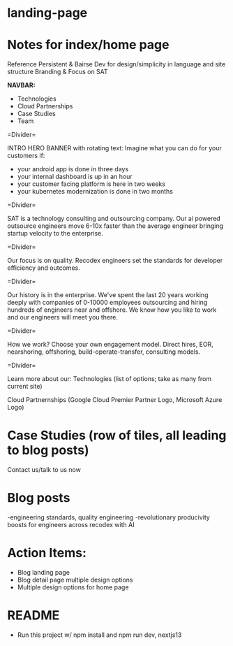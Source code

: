# landing-page
# Notes for index/home page
Reference Persistent & Bairse Dev for design/simplicity in language and site structure
Branding & Focus on SAT 

**NAVBAR:**
- Technologies
- Cloud Partnerships
- Case Studies
- Team

=Divider=

INTRO HERO BANNER with rotating text:
Imagine what you can do for your customers if:
 - your android app is done in three days
 - your internal dashboard is up in an hour
 - your customer facing platform is here in two weeks
 - your kubernetes modernization is done in two months

=Divider=

SAT is a technology consulting and outsourcing company. Our ai powered outsource engineers move 6-10x faster than the average engineer bringing startup velocity to the enterprise.

=Divider=

Our focus is on quality. Recodex engineers set the standards for developer efficiency and outcomes.

=Divider=

Our history is in the enterprise. We've spent the last 20 years working deeply with companies of 0-10000 employees outsourcing and hiring hundreds of engineers near and offshore. We know how you like to work and our engineers will meet you there.

=Divider=

How we work?
Choose your own engagement model. Direct hires, EOR, nearshoring, offshoring, build-operate-transfer, consulting models.

=Divider=

Learn more about our:
Technologies (list of options; take as many from current site)

Cloud Partnernships (Google Cloud Premier Partner Logo, Microsoft Azure Logo)

Case Studies (row of tiles, all leading to blog posts)
========
Contact us/talk to us now

# Blog posts
-engineering standards, quality engineering
-revolutionary producivity boosts for engineers across recodex with AI

# Action Items:
- Blog landing page
- Blog detail page multiple design options
- Multiple design options for home page

# README
- Run this project w/ npm install and npm run dev, nextjs13
